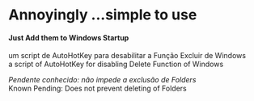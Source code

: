 # Annoyingly ...simple to use
<h4>Just Add them to Windows Startup</h4>

um script de AutoHotKey para desabilitar a Função Excluir de Windows<br>a script of AutoHotKey for disabling Delete Function of Windows

*Pendente conhecido: não impede a exclusão de Folders*
<br>Known Pending: Does not prevent deleting of Folders</br>

